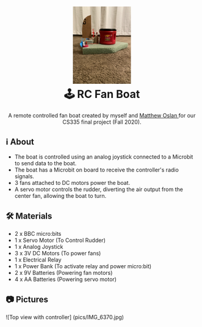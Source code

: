 <h1 align="center">
  <img src="/pics/IMG_6369.jpg" width=30% height=30%><br/>
 🕹 ️RC Fan Boat
</h1>
<p align="center" justify="center">  A remote controlled fan boat created by myself and <a href=https://github.com/Derpthemeus >Matthew Oslan </a>for our CS335 final project (Fall 2020). </p>

## ℹ️ About
- The boat is controlled using an analog joystick connected to a Microbit to send data to the boat.
- The boat has a Microbit on board to receive the controller's radio signals.
- 3 fans attached to DC motors power the boat.
- A servo motor controls the rudder, diverting the air output from the center fan, allowing the boat to turn.

## 🛠️ Materials
- 2 x BBC micro:bits
- 1 x Servo Motor (To Control Rudder)
- 1 x Analog Joystick
- 3 x 3V DC Motors (To power fans)
- 1 x Electrical Relay
- 1 x Power Bank (To activate relay and power micro:bit)
- 2 x 9V Batteries (Powering fan motors)
- 4 x AA Batteries (Powering servo motor)

## 📷 Pictures

![Top view with controller] (pics/IMG_6370.jpg)
